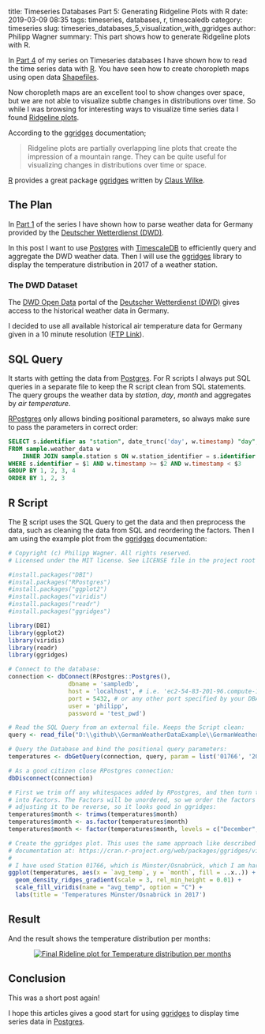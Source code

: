 title: Timeseries Databases Part 5: Generating Ridgeline Plots with R
date: 2019-03-09 08:35
tags: timeseries, databases, r, timescaledb
category: timeseries
slug: timeseries_databases_5_visualization_with_ggridges
author: Philipp Wagner
summary: This part shows how to generate Ridgeline plots with R.

In [Part 4] of my series on Timeseries databases I have shown how to read the time series data with [R]. You have 
seen how to create choropleth maps using open data [Shapefiles]. 

Now choropleth maps are an excellent tool to show changes over space, but we are not able to visualize 
subtle changes in distributions over time. So while I was browsing for interesting ways to visualize time 
series data I found [Ridgeline plots].

According to the [ggridges] documentation;

> Ridgeline plots are partially overlapping line plots that create the impression of a mountain range. They can be quite 
> useful for visualizing changes in distributions over time or space.

[R] provides a great package [ggridges] written by [Claus Wilke].

## The Plan ##

In [Part 1] of the series I have shown how to parse weather data for Germany provided by the [Deutscher Wetterdienst (DWD)]. 

In this post I want to use [Postgres] with [TimescaleDB] to efficiently query and aggregate the DWD weather data. Then 
I will use the [ggridges] library to display the temperature distribution in 2017 of a weather station. 

### The DWD Dataset ###

The [DWD Open Data] portal of the [Deutscher Wetterdienst (DWD)] gives access to the historical weather data in Germany. 

I decided to use all available historical air temperature data for Germany given in a 10 minute resolution ([FTP Link]). 

## SQL Query ##

It starts with getting the data from [Postgres]. For R scripts I always put SQL queries in a separate file to keep the R script 
clean from SQL statements. The query groups the weather data by *station*, *day*, *month* and aggregates by *air temperature*. 

[RPostgres] only allows binding positional parameters, so always make sure to pass the parameters in correct order:

```sql
SELECT s.identifier as "station", date_trunc('day', w.timestamp) "day",  date_part('month', w.timestamp) "month_idx", to_char(w.timestamp, 'Month') "month",  avg(w.air_temperature_at_2m) "avg_temp"
FROM sample.weather_data w
    INNER JOIN sample.station s ON w.station_identifier = s.identifier
WHERE s.identifier = $1 AND w.timestamp >= $2 AND w.timestamp < $3
GROUP BY 1, 2, 3, 4
ORDER BY 1, 2, 3
```

## R Script ##

The [R] script uses the SQL Query to get the data and then preprocess the data, such as cleaning the data from SQL and 
reordering the factors. Then I am using the example plot from the [ggridges] documentation:

```r
# Copyright (c) Philipp Wagner. All rights reserved.
# Licensed under the MIT license. See LICENSE file in the project root for full license information.

#install.packages("DBI")
#instal.packages("RPostgres")
#install.packages("ggplot2")
#install.packages("viridis")
#install.packages("readr")
#install.packages("ggridges")

library(DBI)
library(ggplot2)
library(viridis)
library(readr)
library(ggridges)

# Connect to the database:
connection <- dbConnect(RPostgres::Postgres(),
                 dbname = 'sampledb', 
                 host = 'localhost', # i.e. 'ec2-54-83-201-96.compute-1.amazonaws.com'
                 port = 5432, # or any other port specified by your DBA
                 user = 'philipp',
                 password = 'test_pwd')

# Read the SQL Query from an external file. Keeps the Script clean:
query <- read_file("D:\\github\\GermanWeatherDataExample\\GermanWeatherData\\TimescaleDB\\R\\ggridges\\query.sql")

# Query the Database and bind the positional query parameters: 
temperatures <- dbGetQuery(connection, query, param = list('01766', '2017-01-01', '2018-01-01'))

# As a good citizen close RPostgres connection:
dbDisconnect(connection)

# First we trim off any whitespaces added by RPostgres, and then turn the characters 
# into Factors. The Factors will be unordered, so we order the factors by month. I am 
# adjusting it to be reverse, so it looks good in ggridges:
temperatures$month <- trimws(temperatures$month)
temperatures$month <- as.factor(temperatures$month)
temperatures$month <- factor(temperatures$month, levels = c("December", "November", "October", "September", "August", "July", "June", "May", "April","March", "February", "January"))

# Create the ggridges plot. This uses the same approach like described in the ggridges 
# documentation at: https://cran.r-project.org/web/packages/ggridges/vignettes/introduction.html.
# 
# I have used Station 01766, which is Münster/Osnabrück, which I am hardcoding here:
ggplot(temperatures, aes(x = `avg_temp`, y = `month`, fill = ..x..)) +
  geom_density_ridges_gradient(scale = 3, rel_min_height = 0.01) +
  scale_fill_viridis(name = "avg_temp", option = "C") +
  labs(title = 'Temperatures Münster/Osnabrück in 2017')
```

## Result ##

And the result shows the temperature distribution per months:

<div style="display:flex; align-items:center; justify-content:center;">
    <a href="/static/images/blog/timeseries_databases_5_visualization_with_ggridges/result.png">
        <img src="/static/images/blog/timeseries_databases_5_visualization_with_ggridges/result.png" alt="Final Rideline plot for Temperature distribution per months">
    </a>
</div>

## Conclusion ##

This was a short post again! 

I hope this articles gives a good start for using [ggridges] to display time series data in [Postgres].

[Postgres]: https://www.postgresql.org/
[RPostgres]: https://github.com/r-dbi/RPostgres
[Ridgeline plots]: https://www.data-to-viz.com/graph/ridgeline.html
[ggridges]: https://cran.r-project.org/web/packages/ggridges/vignettes/gallery.html
[Claus Wilke]: https://serialmentor.com
[Directive 2003/98/EC on the re-use of public sector information]: https://en.wikipedia.org/wiki/Directive_on_the_re-use_of_public_sector_information
[Shapefiles]: https://en.wikipedia.org/wiki/Shapefile
[Esri Open Data Portal]: https://opendata-esri-de.opendata.arcgis.com
[DWD Open Data]: https://opendata.dwd.de/
[Deutscher Wetterdienst (DWD)]: https://www.dwd.de
[Part 1]: /blog/timeseries_databases_1_dataset/
[Part 2]: /blog/timeseries_databases_2_influxdb/
[Part 3]: /blog/timeseries_databases_3_timescaledb/
[Part 4]: /blog/timeseries_databases_4_mapping_data/
[It's most probably the heat]: https://journals.sagepub.com/doi/10.1111/1467-8721.00109
[It's most probably winter]: https://www.forbes.com/sites/teradata/2016/03/04/the-real-reason-why-google-flu-trends-got-big-data-analytics-so-wrong/#55fca23b37c0
[Data Analysts]: https://en.wikipedia.org/wiki/Data_science
[TimescaleDB]: https://www.timescale.com/
[R]: https://www.r-project.org/
[FTP Link]: https://opendata.dwd.de/climate_environment/CDC/observations_germany/climate/10_minutes/air_temperature/historical/